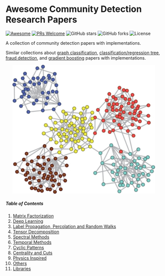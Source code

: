 # Awesome Community Detection Research Papers
[![Awesome](https://cdn.rawgit.com/sindresorhus/awesome/d7305f38d29fed78fa85652e3a63e154dd8e8829/media/badge.svg)](https://github.com/sindresorhus/awesome)
[![PRs Welcome](https://img.shields.io/badge/PRs-welcome-brightgreen.svg?style=flat-square)](http://makeapullrequest.com)
 ![GitHub stars](https://img.shields.io/github/stars/benedekrozemberczki/awesome-community-detection.svg?style=plastic) ![GitHub forks](https://img.shields.io/github/forks/benedekrozemberczki/awesome-community-detection.svg?color=blue&style=plastic) ![License](https://img.shields.io/github/license/benedekrozemberczki/awesome-community-detection.svg?color=blue&style=plastic)


A collection of community detection papers with implementations.

Similar collections about [graph classification](https://github.com/benedekrozemberczki/awesome-graph-classification), [classification/regression tree](https://github.com/benedekrozemberczki/awesome-decision-tree-papers), [fraud detection](https://github.com/benedekrozemberczki/awesome-fraud-detection-papers), and [gradient boosting](https://github.com/benedekrozemberczki/awesome-gradient-boosting-papers) papers with implementations.

<p align="center">
  <img width="460" src="coms.png">
</p>

##### Table of Contents  

1. [Matrix Factorization](https://github.com/benedekrozemberczki/awesome-community-detection/blob/master/factorization.md)  
2. [Deep Learning](https://github.com/benedekrozemberczki/awesome-community-detection/blob/master/deep_learning.md) 
3. [Label Propagation, Percolation and Random Walks](https://github.com/benedekrozemberczki/awesome-community-detection/blob/master/label_propagation.md) 
4. [Tensor Decomposition](https://github.com/benedekrozemberczki/awesome-community-detection/blob/master/tensor_decomposition.md)
5. [Spectral Methods](https://github.com/benedekrozemberczki/awesome-community-detection/blob/master/spectral.md) 
6. [Temporal Methods](https://github.com/benedekrozemberczki/awesome-community-detection/blob/master/temporal.md) 
7. [Cyclic Patterns](https://github.com/benedekrozemberczki/awesome-community-detection/blob/master/cyclic.md)
8. [Centrality and Cuts](https://github.com/benedekrozemberczki/awesome-community-detection/blob/master/centrality.md) 
9. [Physics Inspired](https://github.com/benedekrozemberczki/awesome-community-detection/blob/master/physics.md) 
10. [Others](https://github.com/benedekrozemberczki/awesome-community-detection/blob/master/others.md) 
11. [Libraries](https://github.com/benedekrozemberczki/awesome-community-detection/blob/master/libraries.md)
